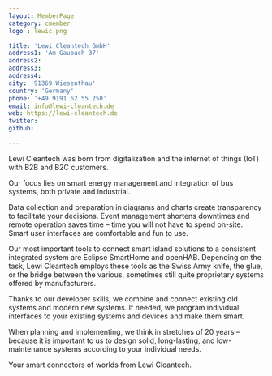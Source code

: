 ```yaml
---
layout: MemberPage
category: cmember
logo : lewic.png

title: 'Lewi Cleantech GmbH'
address1: 'Am Gaubach 37'
address2: 
address3: 
address4: 
city: '91369 Wiesenthau'
country: 'Germany'
phone: '+49 9191 62 55 250'
email: info@lewi-cleantech.de
web: https://lewi-cleantech.de
twitter: 
github: 

---
```

<p>Lewi Cleantech was born from digitalization and the internet of things (IoT) with B2B and B2C customers.

Our focus lies on smart energy management and integration of bus systems, both private and industrial.</p>

<!-- more -->

<p>Data collection and preparation in diagrams and charts create transparency to facilitate your decisions. Event management shortens downtimes and remote operation saves time – time you will not have to spend on-site. Smart user interfaces are comfortable and fun to use.</p>

<p>Our most important tools to connect smart island solutions to a consistent integrated system are Eclipse SmartHome and openHAB. Depending on the task, Lewi Cleantech employs these tools as the Swiss Army knife, the glue, or the bridge between the various, sometimes still quite proprietary systems offered by manufacturers.</p>

<p>Thanks to our developer skills, we combine and connect existing old systems and modern new systems. If needed, we program individual interfaces to your existing systems and devices and make them smart.</p>

<p>When planning and implementing, we think in stretches of 20 years – because it is important to us to design solid, long-lasting, and low-maintenance systems according to your individual needs.</p>

<p>Your smart connectors of worlds from Lewi Cleantech.</p>

